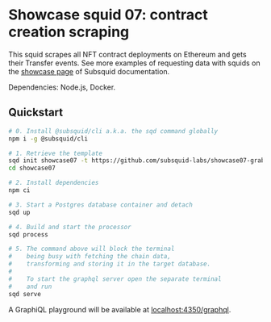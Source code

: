 # Showcase squid 07: contract creation scraping

This squid scrapes all NFT contract deployments on Ethereum and gets their Transfer events. See more examples of requesting data with squids on the [showcase page](https://docs.subsquid.io/evm-indexing/configuration/showcase) of Subsquid documentation.

Dependencies: Node.js, Docker.

## Quickstart

```bash
# 0. Install @subsquid/cli a.k.a. the sqd command globally
npm i -g @subsquid/cli

# 1. Retrieve the template
sqd init showcase07 -t https://github.com/subsquid-labs/showcase07-grab-all-nft-transfers
cd showcase07

# 2. Install dependencies
npm ci

# 3. Start a Postgres database container and detach
sqd up

# 4. Build and start the processor
sqd process

# 5. The command above will block the terminal
#    being busy with fetching the chain data, 
#    transforming and storing it in the target database.
#
#    To start the graphql server open the separate terminal
#    and run
sqd serve
```
A GraphiQL playground will be available at [localhost:4350/graphql](http://localhost:4350/graphql).
